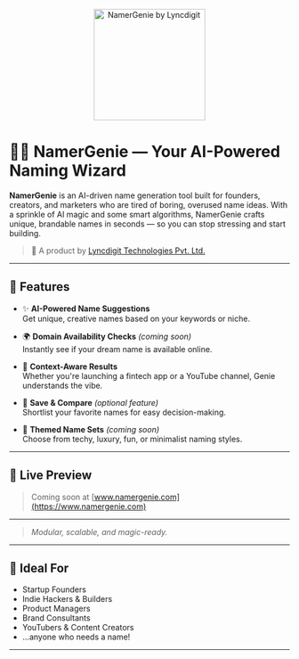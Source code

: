 <p align="center">
  <img src="https://lyncdigit.com/assets/images/logo.png" alt="NamerGenie by Lyncdigit" width="200"/>
</p>

# 🧞‍♂️ NamerGenie — Your AI-Powered Naming Wizard

**NamerGenie** is an AI-driven name generation tool built for founders, creators, and marketers who are tired of boring, overused name ideas. With a sprinkle of AI magic and some smart algorithms, NamerGenie crafts unique, brandable names in seconds — so you can stop stressing and start building.

> 🚀 A product by [Lyncdigit Technologies Pvt. Ltd.](https://lyncdigit.com)

---

## 🚀 Features

- ✨ **AI-Powered Name Suggestions**  
  Get unique, creative names based on your keywords or niche.

- 🌍 **Domain Availability Checks** *(coming soon)*  
  Instantly see if your dream name is available online.

- 🧠 **Context-Aware Results**  
  Whether you're launching a fintech app or a YouTube channel, Genie understands the vibe.

- 📌 **Save & Compare** *(optional feature)*  
  Shortlist your favorite names for easy decision-making.

- 🎨 **Themed Name Sets** *(coming soon)*  
  Choose from techy, luxury, fun, or minimalist naming styles.

---

## 👀 Live Preview

> Coming soon at [www.namergenie.com](https://www.namergenie.com)  

---

> *Modular, scalable, and magic-ready.*

---

## 🎯 Ideal For

- Startup Founders  
- Indie Hackers & Builders  
- Product Managers  
- Brand Consultants  
- YouTubers & Content Creators  
- ...anyone who needs a name!

---
